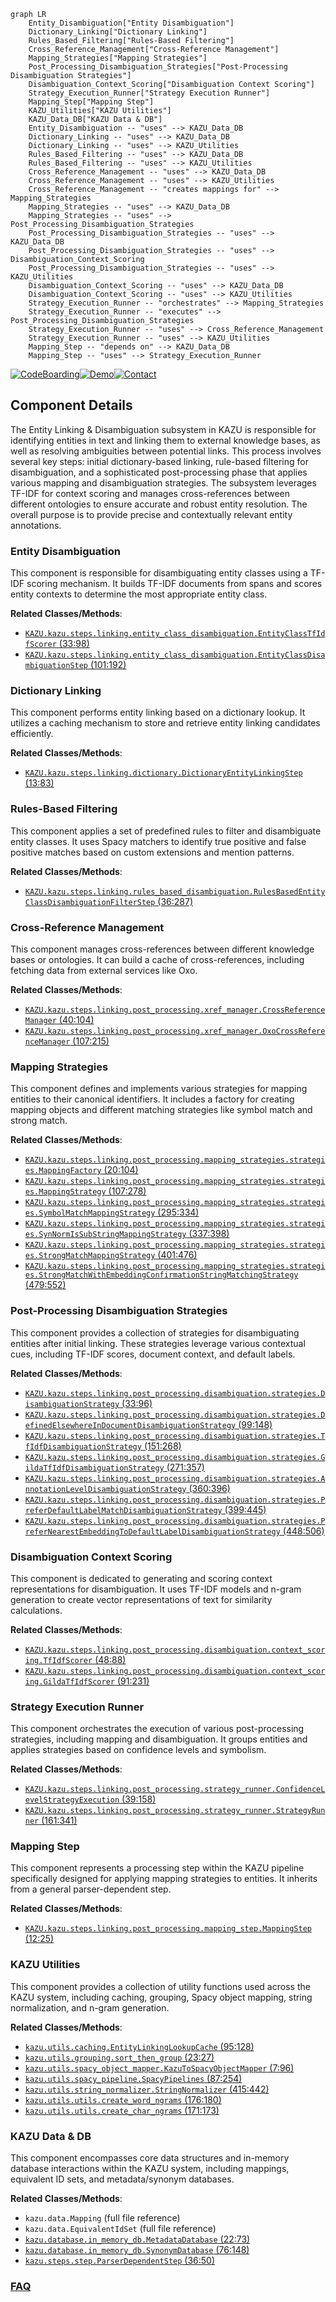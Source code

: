 ```mermaid
graph LR
    Entity_Disambiguation["Entity Disambiguation"]
    Dictionary_Linking["Dictionary Linking"]
    Rules_Based_Filtering["Rules-Based Filtering"]
    Cross_Reference_Management["Cross-Reference Management"]
    Mapping_Strategies["Mapping Strategies"]
    Post_Processing_Disambiguation_Strategies["Post-Processing Disambiguation Strategies"]
    Disambiguation_Context_Scoring["Disambiguation Context Scoring"]
    Strategy_Execution_Runner["Strategy Execution Runner"]
    Mapping_Step["Mapping Step"]
    KAZU_Utilities["KAZU Utilities"]
    KAZU_Data_DB["KAZU Data & DB"]
    Entity_Disambiguation -- "uses" --> KAZU_Data_DB
    Dictionary_Linking -- "uses" --> KAZU_Data_DB
    Dictionary_Linking -- "uses" --> KAZU_Utilities
    Rules_Based_Filtering -- "uses" --> KAZU_Data_DB
    Rules_Based_Filtering -- "uses" --> KAZU_Utilities
    Cross_Reference_Management -- "uses" --> KAZU_Data_DB
    Cross_Reference_Management -- "uses" --> KAZU_Utilities
    Cross_Reference_Management -- "creates mappings for" --> Mapping_Strategies
    Mapping_Strategies -- "uses" --> KAZU_Data_DB
    Mapping_Strategies -- "uses" --> Post_Processing_Disambiguation_Strategies
    Post_Processing_Disambiguation_Strategies -- "uses" --> KAZU_Data_DB
    Post_Processing_Disambiguation_Strategies -- "uses" --> Disambiguation_Context_Scoring
    Post_Processing_Disambiguation_Strategies -- "uses" --> KAZU_Utilities
    Disambiguation_Context_Scoring -- "uses" --> KAZU_Data_DB
    Disambiguation_Context_Scoring -- "uses" --> KAZU_Utilities
    Strategy_Execution_Runner -- "orchestrates" --> Mapping_Strategies
    Strategy_Execution_Runner -- "executes" --> Post_Processing_Disambiguation_Strategies
    Strategy_Execution_Runner -- "uses" --> Cross_Reference_Management
    Strategy_Execution_Runner -- "uses" --> KAZU_Utilities
    Mapping_Step -- "depends on" --> KAZU_Data_DB
    Mapping_Step -- "uses" --> Strategy_Execution_Runner
```
[![CodeBoarding](https://img.shields.io/badge/Generated%20by-CodeBoarding-9cf?style=flat-square)](https://github.com/CodeBoarding/GeneratedOnBoardings)[![Demo](https://img.shields.io/badge/Try%20our-Demo-blue?style=flat-square)](https://www.codeboarding.org/demo)[![Contact](https://img.shields.io/badge/Contact%20us%20-%20contact@codeboarding.org-lightgrey?style=flat-square)](mailto:contact@codeboarding.org)

## Component Details

The Entity Linking & Disambiguation subsystem in KAZU is responsible for identifying entities in text and linking them to external knowledge bases, as well as resolving ambiguities between potential links. This process involves several key steps: initial dictionary-based linking, rule-based filtering for disambiguation, and a sophisticated post-processing phase that applies various mapping and disambiguation strategies. The subsystem leverages TF-IDF for context scoring and manages cross-references between different ontologies to ensure accurate and robust entity resolution. The overall purpose is to provide precise and contextually relevant entity annotations.

### Entity Disambiguation
This component is responsible for disambiguating entity classes using a TF-IDF scoring mechanism. It builds TF-IDF documents from spans and scores entity contexts to determine the most appropriate entity class.


**Related Classes/Methods**:

- <a href="https://github.com/AstraZeneca/KAZU/blob/master/kazu/steps/linking/entity_class_disambiguation.py#L33-L98" target="_blank" rel="noopener noreferrer">`KAZU.kazu.steps.linking.entity_class_disambiguation.EntityClassTfIdfScorer` (33:98)</a>
- <a href="https://github.com/AstraZeneca/KAZU/blob/master/kazu/steps/linking/entity_class_disambiguation.py#L101-L192" target="_blank" rel="noopener noreferrer">`KAZU.kazu.steps.linking.entity_class_disambiguation.EntityClassDisambiguationStep` (101:192)</a>


### Dictionary Linking
This component performs entity linking based on a dictionary lookup. It utilizes a caching mechanism to store and retrieve entity linking candidates efficiently.


**Related Classes/Methods**:

- <a href="https://github.com/AstraZeneca/KAZU/blob/master/kazu/steps/linking/dictionary.py#L13-L83" target="_blank" rel="noopener noreferrer">`KAZU.kazu.steps.linking.dictionary.DictionaryEntityLinkingStep` (13:83)</a>


### Rules-Based Filtering
This component applies a set of predefined rules to filter and disambiguate entity classes. It uses Spacy matchers to identify true positive and false positive matches based on custom extensions and mention patterns.


**Related Classes/Methods**:

- <a href="https://github.com/AstraZeneca/KAZU/blob/master/kazu/steps/linking/rules_based_disambiguation.py#L36-L287" target="_blank" rel="noopener noreferrer">`KAZU.kazu.steps.linking.rules_based_disambiguation.RulesBasedEntityClassDisambiguationFilterStep` (36:287)</a>


### Cross-Reference Management
This component manages cross-references between different knowledge bases or ontologies. It can build a cache of cross-references, including fetching data from external services like Oxo.


**Related Classes/Methods**:

- <a href="https://github.com/AstraZeneca/KAZU/blob/master/kazu/steps/linking/post_processing/xref_manager.py#L40-L104" target="_blank" rel="noopener noreferrer">`KAZU.kazu.steps.linking.post_processing.xref_manager.CrossReferenceManager` (40:104)</a>
- <a href="https://github.com/AstraZeneca/KAZU/blob/master/kazu/steps/linking/post_processing/xref_manager.py#L107-L215" target="_blank" rel="noopener noreferrer">`KAZU.kazu.steps.linking.post_processing.xref_manager.OxoCrossReferenceManager` (107:215)</a>


### Mapping Strategies
This component defines and implements various strategies for mapping entities to their canonical identifiers. It includes a factory for creating mapping objects and different matching strategies like symbol match and strong match.


**Related Classes/Methods**:

- <a href="https://github.com/AstraZeneca/KAZU/blob/master/kazu/steps/linking/post_processing/mapping_strategies/strategies.py#L20-L104" target="_blank" rel="noopener noreferrer">`KAZU.kazu.steps.linking.post_processing.mapping_strategies.strategies.MappingFactory` (20:104)</a>
- <a href="https://github.com/AstraZeneca/KAZU/blob/master/kazu/steps/linking/post_processing/mapping_strategies/strategies.py#L107-L278" target="_blank" rel="noopener noreferrer">`KAZU.kazu.steps.linking.post_processing.mapping_strategies.strategies.MappingStrategy` (107:278)</a>
- <a href="https://github.com/AstraZeneca/KAZU/blob/master/kazu/steps/linking/post_processing/mapping_strategies/strategies.py#L295-L334" target="_blank" rel="noopener noreferrer">`KAZU.kazu.steps.linking.post_processing.mapping_strategies.strategies.SymbolMatchMappingStrategy` (295:334)</a>
- <a href="https://github.com/AstraZeneca/KAZU/blob/master/kazu/steps/linking/post_processing/mapping_strategies/strategies.py#L337-L398" target="_blank" rel="noopener noreferrer">`KAZU.kazu.steps.linking.post_processing.mapping_strategies.strategies.SynNormIsSubStringMappingStrategy` (337:398)</a>
- <a href="https://github.com/AstraZeneca/KAZU/blob/master/kazu/steps/linking/post_processing/mapping_strategies/strategies.py#L401-L476" target="_blank" rel="noopener noreferrer">`KAZU.kazu.steps.linking.post_processing.mapping_strategies.strategies.StrongMatchMappingStrategy` (401:476)</a>
- <a href="https://github.com/AstraZeneca/KAZU/blob/master/kazu/steps/linking/post_processing/mapping_strategies/strategies.py#L479-L552" target="_blank" rel="noopener noreferrer">`KAZU.kazu.steps.linking.post_processing.mapping_strategies.strategies.StrongMatchWithEmbeddingConfirmationStringMatchingStrategy` (479:552)</a>


### Post-Processing Disambiguation Strategies
This component provides a collection of strategies for disambiguating entities after initial linking. These strategies leverage various contextual cues, including TF-IDF scores, document context, and default labels.


**Related Classes/Methods**:

- <a href="https://github.com/AstraZeneca/KAZU/blob/master/kazu/steps/linking/post_processing/disambiguation/strategies.py#L33-L96" target="_blank" rel="noopener noreferrer">`KAZU.kazu.steps.linking.post_processing.disambiguation.strategies.DisambiguationStrategy` (33:96)</a>
- <a href="https://github.com/AstraZeneca/KAZU/blob/master/kazu/steps/linking/post_processing/disambiguation/strategies.py#L99-L148" target="_blank" rel="noopener noreferrer">`KAZU.kazu.steps.linking.post_processing.disambiguation.strategies.DefinedElsewhereInDocumentDisambiguationStrategy` (99:148)</a>
- <a href="https://github.com/AstraZeneca/KAZU/blob/master/kazu/steps/linking/post_processing/disambiguation/strategies.py#L151-L268" target="_blank" rel="noopener noreferrer">`KAZU.kazu.steps.linking.post_processing.disambiguation.strategies.TfIdfDisambiguationStrategy` (151:268)</a>
- <a href="https://github.com/AstraZeneca/KAZU/blob/master/kazu/steps/linking/post_processing/disambiguation/strategies.py#L271-L357" target="_blank" rel="noopener noreferrer">`KAZU.kazu.steps.linking.post_processing.disambiguation.strategies.GildaTfIdfDisambiguationStrategy` (271:357)</a>
- <a href="https://github.com/AstraZeneca/KAZU/blob/master/kazu/steps/linking/post_processing/disambiguation/strategies.py#L360-L396" target="_blank" rel="noopener noreferrer">`KAZU.kazu.steps.linking.post_processing.disambiguation.strategies.AnnotationLevelDisambiguationStrategy` (360:396)</a>
- <a href="https://github.com/AstraZeneca/KAZU/blob/master/kazu/steps/linking/post_processing/disambiguation/strategies.py#L399-L445" target="_blank" rel="noopener noreferrer">`KAZU.kazu.steps.linking.post_processing.disambiguation.strategies.PreferDefaultLabelMatchDisambiguationStrategy` (399:445)</a>
- <a href="https://github.com/AstraZeneca/KAZU/blob/master/kazu/steps/linking/post_processing/disambiguation/strategies.py#L448-L506" target="_blank" rel="noopener noreferrer">`KAZU.kazu.steps.linking.post_processing.disambiguation.strategies.PreferNearestEmbeddingToDefaultLabelDisambiguationStrategy` (448:506)</a>


### Disambiguation Context Scoring
This component is dedicated to generating and scoring context representations for disambiguation. It uses TF-IDF models and n-gram generation to create vector representations of text for similarity calculations.


**Related Classes/Methods**:

- <a href="https://github.com/AstraZeneca/KAZU/blob/master/kazu/steps/linking/post_processing/disambiguation/context_scoring.py#L48-L88" target="_blank" rel="noopener noreferrer">`KAZU.kazu.steps.linking.post_processing.disambiguation.context_scoring.TfIdfScorer` (48:88)</a>
- <a href="https://github.com/AstraZeneca/KAZU/blob/master/kazu/steps/linking/post_processing/disambiguation/context_scoring.py#L91-L231" target="_blank" rel="noopener noreferrer">`KAZU.kazu.steps.linking.post_processing.disambiguation.context_scoring.GildaTfIdfScorer` (91:231)</a>


### Strategy Execution Runner
This component orchestrates the execution of various post-processing strategies, including mapping and disambiguation. It groups entities and applies strategies based on confidence levels and symbolism.


**Related Classes/Methods**:

- <a href="https://github.com/AstraZeneca/KAZU/blob/master/kazu/steps/linking/post_processing/strategy_runner.py#L39-L158" target="_blank" rel="noopener noreferrer">`KAZU.kazu.steps.linking.post_processing.strategy_runner.ConfidenceLevelStrategyExecution` (39:158)</a>
- <a href="https://github.com/AstraZeneca/KAZU/blob/master/kazu/steps/linking/post_processing/strategy_runner.py#L161-L341" target="_blank" rel="noopener noreferrer">`KAZU.kazu.steps.linking.post_processing.strategy_runner.StrategyRunner` (161:341)</a>


### Mapping Step
This component represents a processing step within the KAZU pipeline specifically designed for applying mapping strategies to entities. It inherits from a general parser-dependent step.


**Related Classes/Methods**:

- <a href="https://github.com/AstraZeneca/KAZU/blob/master/kazu/steps/linking/post_processing/mapping_step.py#L12-L25" target="_blank" rel="noopener noreferrer">`KAZU.kazu.steps.linking.post_processing.mapping_step.MappingStep` (12:25)</a>


### KAZU Utilities
This component provides a collection of utility functions used across the KAZU system, including caching, grouping, Spacy object mapping, string normalization, and n-gram generation.


**Related Classes/Methods**:

- <a href="https://github.com/AstraZeneca/KAZU/blob/master/kazu/utils/caching.py#L95-L128" target="_blank" rel="noopener noreferrer">`kazu.utils.caching.EntityLinkingLookupCache` (95:128)</a>
- <a href="https://github.com/AstraZeneca/KAZU/blob/master/kazu/utils/grouping.py#L23-L27" target="_blank" rel="noopener noreferrer">`kazu.utils.grouping.sort_then_group` (23:27)</a>
- <a href="https://github.com/AstraZeneca/KAZU/blob/master/kazu/utils/spacy_object_mapper.py#L7-L96" target="_blank" rel="noopener noreferrer">`kazu.utils.spacy_object_mapper.KazuToSpacyObjectMapper` (7:96)</a>
- <a href="https://github.com/AstraZeneca/KAZU/blob/master/kazu/utils/spacy_pipeline.py#L87-L254" target="_blank" rel="noopener noreferrer">`kazu.utils.spacy_pipeline.SpacyPipelines` (87:254)</a>
- <a href="https://github.com/AstraZeneca/KAZU/blob/master/kazu/utils/string_normalizer.py#L415-L442" target="_blank" rel="noopener noreferrer">`kazu.utils.string_normalizer.StringNormalizer` (415:442)</a>
- <a href="https://github.com/AstraZeneca/KAZU/blob/master/kazu/utils/utils.py#L176-L180" target="_blank" rel="noopener noreferrer">`kazu.utils.utils.create_word_ngrams` (176:180)</a>
- <a href="https://github.com/AstraZeneca/KAZU/blob/master/kazu/utils/utils.py#L171-L173" target="_blank" rel="noopener noreferrer">`kazu.utils.utils.create_char_ngrams` (171:173)</a>


### KAZU Data & DB
This component encompasses core data structures and in-memory database interactions within the KAZU system, including mappings, equivalent ID sets, and metadata/synonym databases.


**Related Classes/Methods**:

- `kazu.data.Mapping` (full file reference)
- `kazu.data.EquivalentIdSet` (full file reference)
- <a href="https://github.com/AstraZeneca/KAZU/blob/master/kazu/database/in_memory_db.py#L22-L73" target="_blank" rel="noopener noreferrer">`kazu.database.in_memory_db.MetadataDatabase` (22:73)</a>
- <a href="https://github.com/AstraZeneca/KAZU/blob/master/kazu/database/in_memory_db.py#L76-L148" target="_blank" rel="noopener noreferrer">`kazu.database.in_memory_db.SynonymDatabase` (76:148)</a>
- <a href="https://github.com/AstraZeneca/KAZU/blob/master/kazu/steps/step.py#L36-L50" target="_blank" rel="noopener noreferrer">`kazu.steps.step.ParserDependentStep` (36:50)</a>




### [FAQ](https://github.com/CodeBoarding/GeneratedOnBoardings/tree/main?tab=readme-ov-file#faq)